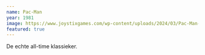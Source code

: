 ```yaml
---
name: Pac-Man
year: 1981
image: https://www.joystixgames.com/wp-content/uploads/2024/03/Pac-Man-arcade-game-at-Joystix-resized.jpg
featured: true
---
```


De echte all-time klassieker.